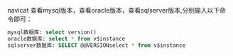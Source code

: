 navicat 查看mysql版本，查看oracle版本，查看sqlserver版本,分别输入以下命令即可：

```sql
mysql数据库: select version()
oracle数据库: select * from v$instance
sqlserver数据库: SELECT @@VERSIONselect * from v$instance
```